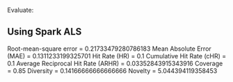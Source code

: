 Evaluate:

## Using Spark ALS

Root-mean-square error = 0.21733479280786183
Mean Absolute Error (MAE) = 0.1311233199325701
Hit Rate (HR) = 0.1
Cumulative Hit Rate (cHR) = 0.1
Average Reciprocal Hit Rate (ARHR) = 0.03352843915343916
Coverage = 0.85
Diversity = 0.14166666666666666
Novelty = 5.044394119358453
